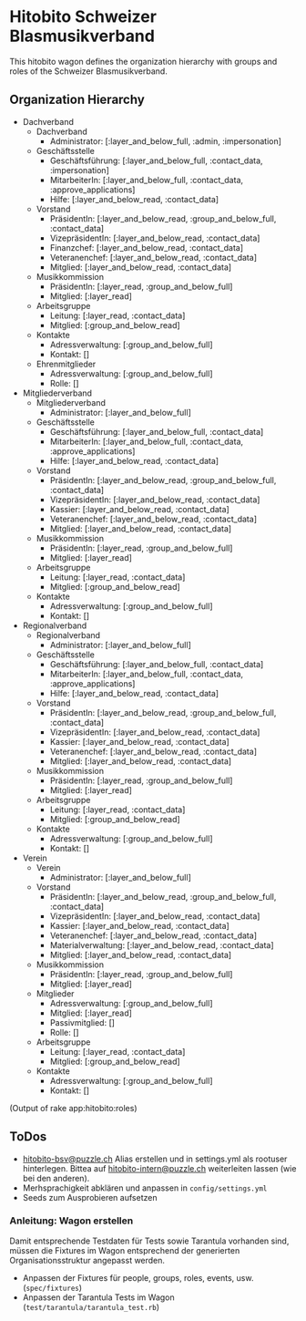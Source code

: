 # Hitobito Schweizer Blasmusikverband

This hitobito wagon defines the organization hierarchy with groups and roles
of the Schweizer Blasmusikverband.


## Organization Hierarchy

* Dachverband
  * Dachverband
    * Administrator: [:layer_and_below_full, :admin, :impersonation]
  * Geschäftsstelle
    * Geschäftsführung: [:layer_and_below_full, :contact_data, :impersonation]
    * MitarbeiterIn: [:layer_and_below_full, :contact_data, :approve_applications]
    * Hilfe: [:layer_and_below_read, :contact_data]
  * Vorstand
    * PräsidentIn: [:layer_and_below_read, :group_and_below_full, :contact_data]
    * VizepräsidentIn: [:layer_and_below_read, :contact_data]
    * Finanzchef: [:layer_and_below_read, :contact_data]
    * Veteranenchef: [:layer_and_below_read, :contact_data]
    * Mitglied: [:layer_and_below_read, :contact_data]
  * Musikkommission
    * PräsidentIn: [:layer_read, :group_and_below_full]
    * Mitglied: [:layer_read]
  * Arbeitsgruppe
    * Leitung: [:layer_read, :contact_data]
    * Mitglied: [:group_and_below_read]
  * Kontakte
    * Adressverwaltung: [:group_and_below_full]
    * Kontakt: []
  * Ehrenmitglieder
    * Adressverwaltung: [:group_and_below_full]
    * Rolle: []
* Mitgliederverband
  * Mitgliederverband
    * Administrator: [:layer_and_below_full]
  * Geschäftsstelle
    * Geschäftsführung: [:layer_and_below_full, :contact_data]
    * MitarbeiterIn: [:layer_and_below_full, :contact_data, :approve_applications]
    * Hilfe: [:layer_and_below_read, :contact_data]
  * Vorstand
    * PräsidentIn: [:layer_and_below_read, :group_and_below_full, :contact_data]
    * VizepräsidentIn: [:layer_and_below_read, :contact_data]
    * Kassier: [:layer_and_below_read, :contact_data]
    * Veteranenchef: [:layer_and_below_read, :contact_data]
    * Mitglied: [:layer_and_below_read, :contact_data]
  * Musikkommission
    * PräsidentIn: [:layer_read, :group_and_below_full]
    * Mitglied: [:layer_read]
  * Arbeitsgruppe
    * Leitung: [:layer_read, :contact_data]
    * Mitglied: [:group_and_below_read]
  * Kontakte
    * Adressverwaltung: [:group_and_below_full]
    * Kontakt: []
* Regionalverband
  * Regionalverband
    * Administrator: [:layer_and_below_full]
  * Geschäftsstelle
    * Geschäftsführung: [:layer_and_below_full, :contact_data]
    * MitarbeiterIn: [:layer_and_below_full, :contact_data, :approve_applications]
    * Hilfe: [:layer_and_below_read, :contact_data]
  * Vorstand
    * PräsidentIn: [:layer_and_below_read, :group_and_below_full, :contact_data]
    * VizepräsidentIn: [:layer_and_below_read, :contact_data]
    * Kassier: [:layer_and_below_read, :contact_data]
    * Veteranenchef: [:layer_and_below_read, :contact_data]
    * Mitglied: [:layer_and_below_read, :contact_data]
  * Musikkommission
    * PräsidentIn: [:layer_read, :group_and_below_full]
    * Mitglied: [:layer_read]
  * Arbeitsgruppe
    * Leitung: [:layer_read, :contact_data]
    * Mitglied: [:group_and_below_read]
  * Kontakte
    * Adressverwaltung: [:group_and_below_full]
    * Kontakt: []
* Verein
  * Verein
    * Administrator: [:layer_and_below_full]
  * Vorstand
    * PräsidentIn: [:layer_and_below_read, :group_and_below_full, :contact_data]
    * VizepräsidentIn: [:layer_and_below_read, :contact_data]
    * Kassier: [:layer_and_below_read, :contact_data]
    * Veteranenchef: [:layer_and_below_read, :contact_data]
    * Materialverwaltung: [:layer_and_below_read, :contact_data]
    * Mitglied: [:layer_and_below_read, :contact_data]
  * Musikkommission
    * PräsidentIn: [:layer_read, :group_and_below_full]
    * Mitglied: [:layer_read]
  * Mitglieder
    * Adressverwaltung: [:group_and_below_full]
    * Mitglied: [:layer_read]
    * Passivmitglied: []
    * Rolle: []
  * Arbeitsgruppe
    * Leitung: [:layer_read, :contact_data]
    * Mitglied: [:group_and_below_read]
  * Kontakte
    * Adressverwaltung: [:group_and_below_full]
    * Kontakt: []



(Output of rake app:hitobito:roles)

## ToDos

* hitobito-bsv@puzzle.ch Alias erstellen und in settings.yml als rootuser hinterlegen. Bittea auf hitobito-intern@puzzle.ch weiterleiten lassen (wie bei den anderen).
* Merhsprachigkeit abklären und anpassen in `config/settings.yml`
* Seeds zum Ausprobieren aufsetzen


### Anleitung: Wagon erstellen


Damit entsprechende Testdaten für Tests sowie Tarantula vorhanden sind, müssen die Fixtures im Wagon entsprechend der generierten Organisationsstruktur angepasst werden.
* Anpassen der Fixtures für people, groups, roles, events, usw. (`spec/fixtures`)
* Anpassen der Tarantula Tests im Wagon (`test/tarantula/tarantula_test.rb`)
